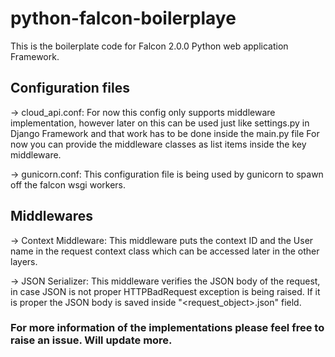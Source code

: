 # python-falcon-boilerplaye
This is the boilerplate code for Falcon 2.0.0 Python web application Framework.

## Configuration files
 -> cloud_api.conf: For now this config only supports middleware implementation, however later on this can be used just like settings.py in Django Framework and that work has to be done inside the main.py file
 For now you can provide the middleware classes as list items inside the key middleware.

 -> gunicorn.conf: This configuration file is being used by gunicorn to spawn off the falcon wsgi workers.

## Middlewares
 -> Context Middleware: This middleware puts the context ID and the User name in the request context class which can be accessed later in the other layers.

 -> JSON Serializer: This middleware verifies the JSON body of the request, in case JSON is not proper HTTPBadRequest exception is being raised. If it is proper the JSON body is saved inside "<request_object>.json" field.

### For more information of the implementations please feel free to raise an issue. Will update more.
